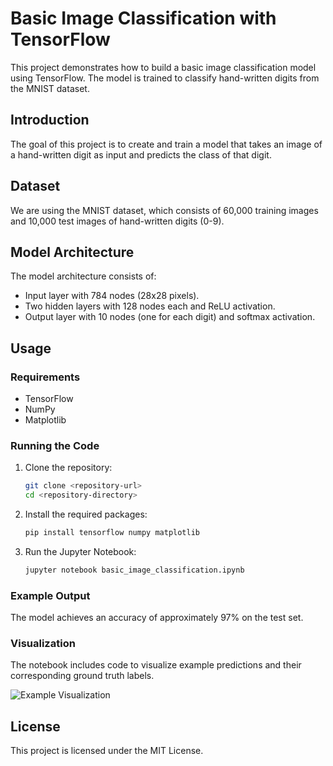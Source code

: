 # Basic Image Classification with TensorFlow

This project demonstrates how to build a basic image classification model using TensorFlow. The model is trained to classify hand-written digits from the MNIST dataset.

## Introduction

The goal of this project is to create and train a model that takes an image of a hand-written digit as input and predicts the class of that digit.

## Dataset

We are using the MNIST dataset, which consists of 60,000 training images and 10,000 test images of hand-written digits (0-9).

## Model Architecture

The model architecture consists of:
- Input layer with 784 nodes (28x28 pixels).
- Two hidden layers with 128 nodes each and ReLU activation.
- Output layer with 10 nodes (one for each digit) and softmax activation.

## Usage

### Requirements

- TensorFlow
- NumPy
- Matplotlib

### Running the Code

1. Clone the repository:
   ```bash
   git clone <repository-url>
   cd <repository-directory>
   ```

2. Install the required packages:
   ```bash
   pip install tensorflow numpy matplotlib
   ```

3. Run the Jupyter Notebook:
   ```bash
   jupyter notebook basic_image_classification.ipynb
   ```

### Example Output

The model achieves an accuracy of approximately 97% on the test set.

### Visualization

The notebook includes code to visualize example predictions and their corresponding ground truth labels.

![Example Visualization](example_visualization.png)

## License

This project is licensed under the MIT License.